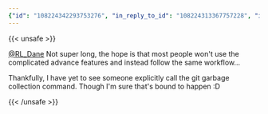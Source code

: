 ```yaml
---
{"id": "108224342293753276", "in_reply_to_id": "108224313367757228", "in_reply_to_account_id": "108198204663922209", "sensitive": false, "spoiler_text": "", "visibility": "public", "language": "en", "replies_count": 0, "reblogs_count": 0, "favourites_count": 1, "edited_at": null, "reblog": null, "application": null, "account": {"id": "108219415927856966", "username": "brozek", "acct": "brozek", "display_name": "Brandon Rozek", "url": "https://fosstodon.org/@brozek", "uri": "https://fosstodon.org/users/brozek", "avatar": "https://cdn.fosstodon.org/accounts/avatars/108/219/415/927/856/966/original/bae9f46f23936e79.jpg", "avatar_static": "https://cdn.fosstodon.org/accounts/avatars/108/219/415/927/856/966/original/bae9f46f23936e79.jpg", "header": "https://fosstodon.org/headers/original/missing.png", "header_static": "https://fosstodon.org/headers/original/missing.png", "noindex": true, "roles": []}, "media_attachments": [], "mentions": [{"id": "108198204663922209", "username": "RL_Dane", "url": "https://fosstodon.org/@RL_Dane", "acct": "RL_Dane"}], "tags": [], "emojis": [], "card": null, "poll": null, "syndication": "https://fosstodon.org/@brozek/108224342293753276", "date": "2022-05-01T02:33:30.491Z"}
---
```

{{< unsafe >}}
<p><span class="h-card" translate="no"><a href="https://fosstodon.org/@RL_Dane" class="u-url mention">@<span>RL_Dane</span></a></span> Not super long, the hope is that most people won&#39;t use the complicated advance features and instead follow the same workflow...</p><p>Thankfully, I have yet to see someone explicitly call the git garbage collection command. Though I&#39;m sure that&#39;s bound to happen :D</p>
{{< /unsafe >}}
